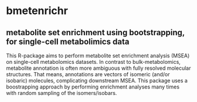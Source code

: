 # bmetenrichr

## metabolite set enrichment using bootstrapping, for single-cell metabolimics data

This R-package aims to perform metabolite set enrichment analysis (MSEA) on single-cell metabolomics datasets.
In contrast to bulk-metabolomics, metabolite annotation is often more ambiguous with fully resolved molecular structures.
That means, annotations are vectors of isomeric (and/or isobaric) molecules, complicating downstream MSEA. This package uses a 
boostrapping approach by performing enrichment analyses many times with random sampling of the isomers/isobars.
